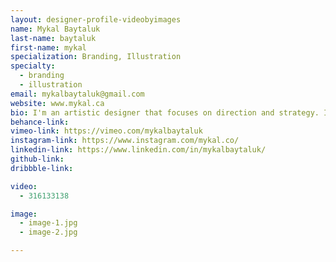 ```yaml
---
layout: designer-profile-videobyimages
name: Mykal Baytaluk
last-name: baytaluk
first-name: mykal
specialization: Branding, Illustration
specialty:
  - branding
  - illustration
email: mykalbaytaluk@gmail.com
website: www.mykal.ca
bio: I'm an artistic designer that focuses on direction and strategy. I care about your project as much as you do. Maybe more.
behance-link:
vimeo-link: https://vimeo.com/mykalbaytaluk
instagram-link: https://www.instagram.com/mykal.co/
linkedin-link: https://www.linkedin.com/in/mykalbaytaluk/
github-link:
dribbble-link:

video:
  - 316133138

image:
  - image-1.jpg
  - image-2.jpg

---
```

